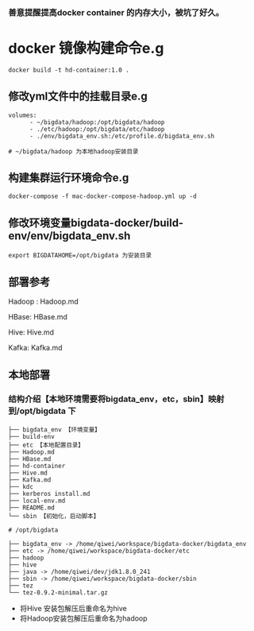 

### 善意提醒提高docker container 的内存大小，被坑了好久。

# docker 镜像构建命令e.g

```
docker build -t hd-container:1.0 .
```

## 修改yml文件中的挂载目录e.g

```
volumes:
      - ~/bigdata/hadoop:/opt/bigdata/hadoop
      - ./etc/hadoop:/opt/bigdata/etc/hadoop
      - ./env/bigdata_env.sh:/etc/profile.d/bigdata_env.sh

# ~/bigdata/hadoop 为本地hadoop安装目录
```


## 构建集群运行环境命令e.g

```
docker-compose -f mac-docker-compose-hadoop.yml up -d
```
## 修改环境变量bigdata-docker/build-env/env/bigdata_env.sh

```
export BIGDATAHOME=/opt/bigdata 为安装目录

```
## 部署参考

Hadoop : Hadoop.md

HBase: HBase.md

Hive: Hive.md

Kafka: Kafka.md

## 本地部署

### 结构介绍【本地环境需要将bigdata_env，etc，sbin】映射到/opt/bigdata 下

```shell
├── bigdata_env 【环境变量】
├── build-env
├── etc 【本地配置目录】
├── Hadoop.md
├── HBase.md
├── hd-container
├── Hive.md
├── Kafka.md
├── kdc
├── kerberos install.md
├── local-env.md
├── README.md
└── sbin 【初始化，启动脚本】
```

```shell
# /opt/bigdata

├── bigdata_env -> /home/qiwei/workspace/bigdata-docker/bigdata_env
├── etc -> /home/qiwei/workspace/bigdata-docker/etc
├── hadoop
├── hive
├── java -> /home/qiwei/dev/jdk1.8.0_241
├── sbin -> /home/qiwei/workspace/bigdata-docker/sbin
├── tez
└── tez-0.9.2-minimal.tar.gz
```

- 将Hive 安装包解压后重命名为hive
- 将Hadoop安装包解压后重命名为hadoop